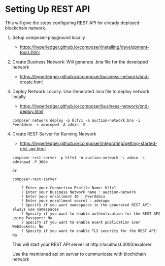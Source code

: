 # Setting Up REST API

This will give the steps configuring REST API for already deployed blockchain network.

1. Setup composer-playground locally
    * https://hyperledger.github.io/composer/installing/development-tools.html


2. Create Business Network:  Will generate .bna file for the developed network
    * https://hyperledger.github.io/composer/business-network/bnd-create.html

3. Deploy Network Locally: Use Generated .bna file to deploy network locally
    * https://hyperledger.github.io/composer/business-network/bnd-deploy.html

    ```
    composer network deploy -p hlfv1 -a auction-network.bna -i PeerAdmin -s adminpwd -A admin -S
    ```

4. Create REST Server for Running Network
    * https://hyperledger.github.io/composer/integrating/getting-started-rest-api.html

    ```
    composer-rest-server -p hlfv1 -n auction-network -i admin -s adminpwd -P 3004

    or

    composer-rest-server

        ? Enter your Connection Profile Name: hlfv1
        ? Enter your Business Network name : auction-network
        ? Enter your enrollment ID : PeerAdmin
        ? Enter your enrollment secret : adminpw
        ? Specify if you want namespaces in the generated REST API: always use namespaces
        ? Specify if you want to enable authentication for the REST API using Passport: No
        ? Specify if you want to enable event publication over WebSockets: No
        ? Specify if you want to enable TLS security for the REST API: No
    ```

    This will start your REST API server at http://localhost:3000/explorer

    Use the mentioned api on server to cummunicate with blochchain network
